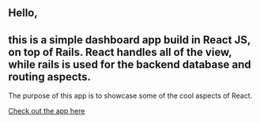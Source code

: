 ## Hello,

## this is a simple dashboard app build in React JS, on top of Rails. React handles all of the view, while rails is used for the backend database and routing aspects.

The purpose of this app is to showcase some of the cool aspects of React.

[Check out the app here](https://reactjs-todo-example.herokuapp.com/)
